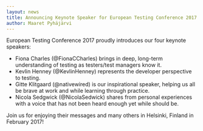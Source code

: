 ```yaml
---
layout: news
title: Announcing Keynote Speaker for European Testing Conference 2017
author: Maaret Pyhäjärvi
---
```


European Testing Conference 2017 proudly introduces our four keynote speakers:
  * Fiona Charles (@FionaCCharles) brings in deep, long-term understanding of testing as testers/test managers know it.
  * Kevlin Henney (@KevlinHenney) represents the developer perspective to testing.
  * Gitte Klitgaard (@nativewired) is our inspirational speaker, helping us all be brave at work and while learning through practice.
  * Nicola Sedgwick (@NicolaSedwick) shares from personal experiences with a voice that has not been heard enough yet while should be.  

  Join us for enjoying their messages and many others in Helsinki, Finland in February 2017! 

